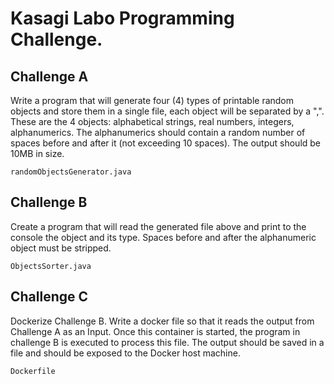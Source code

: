 # Kasagi Labo Programming Challenge. 

## Challenge A
Write a program that will generate four (4) types of printable random objects and store them in a single file, each object will be separated by a ",". These are the 4 objects: alphabetical strings, real numbers, integers, alphanumerics. The alphanumerics should contain a random number of spaces before and after it (not exceeding 10 spaces). The output should be 10MB in size.

`randomObjectsGenerator.java`

## Challenge B
Create a program that will read the generated file above and print to the console the object and its type. Spaces before and after the alphanumeric object must be stripped.

`ObjectsSorter.java`

## Challenge C
Dockerize Challenge B. Write a docker file so that it reads the output from Challenge A as an Input. Once this container is started, the program in challenge B is executed to process this file. The output should be saved in a file and should be exposed to the Docker host machine.

`Dockerfile`